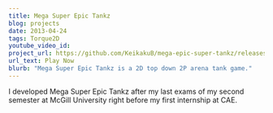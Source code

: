 ```yaml
---
title: Mega Super Epic Tankz
blog: projects
date: 2013-04-24
tags: Torque2D
youtube_video_id:
project_url: https://github.com/KeikakuB/mega-epic-super-tankz/releases
url_text: Play Now
blurb: "Mega Super Epic Tankz is a 2D top down 2P arena tank game."
---
```

I developed Mega Super Epic Tankz after my last exams of my second semester at McGill University right before my first internship at CAE.
